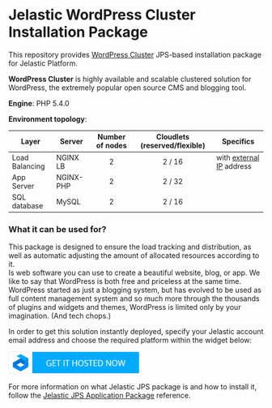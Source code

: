 # Jelastic WordPress Cluster Installation Package 

This repository provides [WordPress Cluster](http://www.wordpress.org/) JPS-based installation package for Jelastic Platform.

**WordPress Cluster** is highly available and scalable clustered solution for WordPress, the extremely popular open source CMS and blogging tool.

**Engine**: PHP 5.4.0

**Environment topology**:

Layer                |   Server  | Number of nodes   |  Cloudlets (reserved/flexible)  | Specifics
-------------------- | --------- | :---------------: | :-----------------------------: | ---------
Load Balancing       |  NGINX LB |       2           |           2 / 16                | with [external IP](https://docs.jelastic.com/public-ipv4) address 
App Server           | NGINX-PHP |       2           |           2 / 32                |
SQL database         |    MySQL  |       2           |           2 / 16                |

### What it can be used for?
This package is designed to ensure the load tracking and distribution, as well as automatic adjusting the amount of allocated resources according to it.<br />
Is web software you can use to create a beautiful website, blog, or app. We like to say that WordPress is both free and priceless at the same time.
WordPress started as just a blogging system, but has evolved to be used as full content management system and so much more through the thousands of plugins and widgets and themes, WordPress is limited only by your imagination. (And tech chops.)<br />

In order to get this solution instantly deployed, specify your Jelastic account email address and choose the required platform within the widget below:

![GET IT HOSTED](https://raw.githubusercontent.com/JelasticJPS/jpswiki/master/images/getithosted.png)

For more information on what Jelastic JPS package is and how to install it, follow the [Jelastic JPS Application Package](https://github.com/JelasticJPS/jpswiki/wiki/Jelastic-JPS-Application-Package) reference.